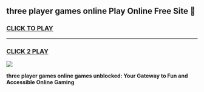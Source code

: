 
## three player games online Play Online Free Site 👋
<h3>
<a href="https://download.freeplayer.one?title=three_player_games_online&ref=21F">CLICK TO PLAY</a></h3>
<hr>

<h3>
<a href="https://download.freeplayer.one?title=three_player_games_online&ref=21F">CLICK 2 PLAY</a>
  
</h3>

<a href="https://download.freeplayer.one?title=three_player_games_online&ref=21F"><img src="https://cdnb.artstation.com/p/assets/images/images/032/539/853/original/anto-thomas-button-gif.gif"></a>


**three player games online games unblocked: Your Gateway to Fun and Accessible Online Gaming**
